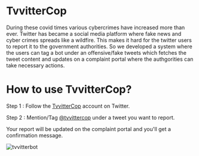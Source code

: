 # TvvitterCop
During these covid times various cybercrimes have increased more than ever. Twitter has became a social media platform where fake news and cyber crimes spreads like a wildfire. This makes it hard for the twitter users to report it to the government authorities. So we developed a system where the users can tag a bot under an offensive/fake tweets which fetches the tweet content and updates on a complaint portal where the authgorities can take necessary actions.

# How to use TvvitterCop?
Step 1 : Follow the [TvvitterCop](https://twitter.com/tvvittercop) account on Twitter.

Step 2 : Mention/Tag [@tvvittercop](https://twitter.com/tvvittercop) under a tweet you want to report.

Your report will be updated on the complaint portal and you'll get a confirmation message.

![tvvitterbot](https://user-images.githubusercontent.com/48534858/123545474-cfa87000-d775-11eb-88f2-c47f2425645e.png)
